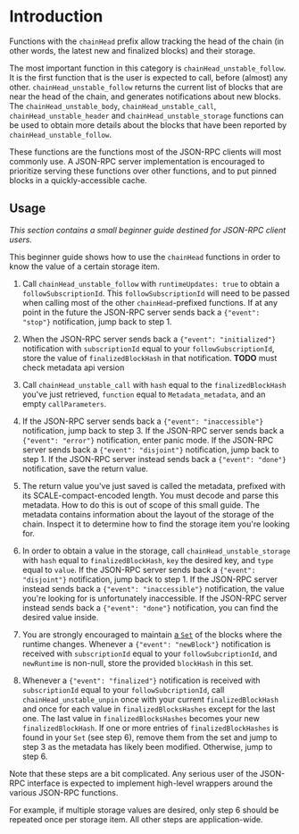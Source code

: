 # Introduction

Functions with the `chainHead` prefix allow tracking the head of the chain (in other words, the latest new and finalized blocks) and their storage.

The most important function in this category is `chainHead_unstable_follow`. It is the first function that is the user is expected to call, before (almost) any other. `chainHead_unstable_follow` returns the current list of blocks that are near the head of the chain, and generates notifications about new blocks. The `chainHead_unstable_body`, `chainHead_unstable_call`, `chainHead_unstable_header` and `chainHead_unstable_storage` functions can be used to obtain more details about the blocks that have been reported by `chainHead_unstable_follow`.

These functions are the functions most of the JSON-RPC clients will most commonly use. A JSON-RPC server implementation is encouraged to prioritize serving these functions over other functions, and to put pinned blocks in a quickly-accessible cache.

## Usage

_This section contains a small beginner guide destined for JSON-RPC client users._

This beginner guide shows how to use the `chainHead` functions in order to know the value of a certain storage item.

1. Call `chainHead_unstable_follow` with `runtimeUpdates: true` to obtain a `followSubscriptionId`. This `followSubscriptionId` will need to be passed when calling most of the other `chainHead`-prefixed functions. If at any point in the future the JSON-RPC server sends back a `{"event": "stop"}` notification, jump back to step 1.

2. When the JSON-RPC server sends back a `{"event": "initialized"}` notification with `subscriptionId` equal to your `followSubscriptionId`, store the value of `finalizedBlockHash` in that notification. **TODO** must check metadata api version

3. Call `chainHead_unstable_call` with `hash` equal to the `finalizedBlockHash` you've just retrieved, `function` equal to `Metadata_metadata`, and an empty `callParameters`.

4. If the JSON-RPC server sends back a `{"event": "inaccessible"}` notification, jump back to step 3. If the JSON-RPC server sends back a `{"event": "error"}` notification, enter panic mode. If the JSON-RPC server sends back a `{"event": "disjoint"}` notification, jump back to step 1. If the JSON-RPC server instead sends back a `{"event": "done"}` notification, save the return value.

5. The return value you've just saved is called the metadata, prefixed with its SCALE-compact-encoded length. You must decode and parse this metadata. How to do this is out of scope of this small guide. The metadata contains information about the layout of the storage of the chain. Inspect it to determine how to find the storage item you're looking for.

6. In order to obtain a value in the storage, call `chainHead_unstable_storage` with `hash` equal to `finalizedBlockHash`, `key` the desired key, and `type` equal to `value`. If the JSON-RPC server sends back a `{"event": "disjoint"}` notification, jump back to step 1. If the JSON-RPC server instead sends back a `{"event": "inaccessible"}` notification, the value you're looking for is unfortunately inaccessible. If the JSON-RPC server instead sends back a `{"event": "done"}` notification, you can find the desired value inside.

7. You are strongly encouraged to maintain [a `Set`](https://developer.mozilla.org/fr/docs/Web/JavaScript/Reference/Global_Objects/Set) of the blocks where the runtime changes. Whenever a `{"event": "newBlock"}` notification is received with `subscriptionId` equal to your `followSubcriptionId`, and `newRuntime` is non-null, store the provided `blockHash` in this set.

8. Whenever a `{"event": "finalized"}` notification is received with `subscriptionId` equal to your `followSubcriptionId`, call `chainHead_unstable_unpin` once with your current `finalizedBlockHash` and once for each value in `finalizedBlocksHashes` except for the last one. The last value in `finalizedBlocksHashes` becomes your new `finalizedBlockHash`. If one or more entries of `finalizedBlockHashes` is found in your `Set` (see step 6), remove them from the set and jump to step 3 as the metadata has likely been modified. Otherwise, jump to step 6.

Note that these steps are a bit complicated. Any serious user of the JSON-RPC interface is expected to implement high-level wrappers around the various JSON-RPC functions.

For example, if multiple storage values are desired, only step 6 should be repeated once per storage item. All other steps are application-wide.
